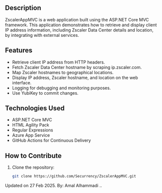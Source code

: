 ## Description

ZscalerAppMVC is a web application built using the ASP.NET Core MVC framework. This application demonstrates how to retrieve and display client IP address information, including Zscaler Data Center details and location, by integrating with external services.

## Features

- Retrieve client IP address from HTTP headers.
- Fetch Zscaler Data Center hostname by scraping ip.zscaler.com.
- Map Zscaler hostnames to geographical locations.
- Display IP address, Zscaler hostname, and location on the web interface.
- Logging for debugging and monitoring purposes.
- Use YubiKey to commit changes.

## Technologies Used

- ASP.NET Core MVC
- HTML Agility Pack
- Regular Expressions
- Azure App Service
- GitHub Actions for Continuous Delivery

## How to Contribute

1. Clone the repository:
   ```bash
   git clone https://github.com/Securrency/ZscalerAppMVC.git
   
Updated on 27 Feb 2025. 
By: Amal Alhammadi ..
